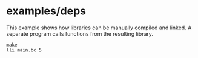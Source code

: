 # examples/deps

This example shows how libraries can be manually compiled and linked. A separate program calls functions from the resulting library.

	make
	lli main.bc 5
